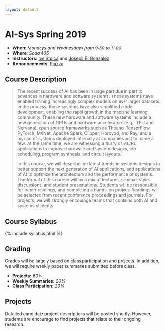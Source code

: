 ```yaml
---
layout: default
---
```



# AI-Sys Spring 2019

* **When**: *Mondays and Wednesdays from 9:30 to 11:00*
* **Where**: *Soda 405*
* **Instructors**: [Ion Stoica]() and [Joseph E. Gonzalez](https://eecs.berkeley.edu/~jegonzal)
* **Announcements**: [Piazza](https://piazza.com/berkeley/spring2019/cs294159/home)

## Course Description
<blockquote class="blockquote">
<p>
The recent success of AI has been in large part due in part to advances in hardware and software systems. 
These systems have enabled training increasingly complex models on ever larger datasets. In the process, these systems have also simplified model development, enabling the rapid growth in the machine learning community. 
These new hardware and software systems include a new generation of GPUs and hardware accelerators (e.g., TPU and Nervana), open source frameworks such as Theano, TensorFlow, PyTorch, MXNet, Apache Spark, Clipper, Horovod, and Ray, and a myriad of systems deployed internally at companies just to name a few. 
At the same time, we are witnessing a flurry of ML/RL applications to improve hardware and system designs, job scheduling, program synthesis, and circuit layouts.  
</p>

<p>  
In this course, we will describe the latest trends in systems designs to better support the next generation of AI applications, and applications of AI to optimize the architecture and the performance of systems. 
The format of this course will be a mix of lectures, seminar-style discussions, and student presentations. 
Students will be responsible for paper readings, and completing a hands-on project. Readings will be selected from recent conference proceedings and journals. 
For projects, we will strongly encourage teams that contains both AI and systems students.
</p>
</blockquote>

## Course Syllabus

{% include syllabus.html %}


## Grading

Grades will be largely based on class participation and projects.  In addition, we will require weekly paper summaries submitted before class.
* **Projects:** _60%_
* **Weekly Summaries:** _20%_
* **Class Participation:** _20%_

## Projects

Detailed candidate project descriptions will be posted shortly.  However, students are encourage to find projects that relate to their ongoing research.





